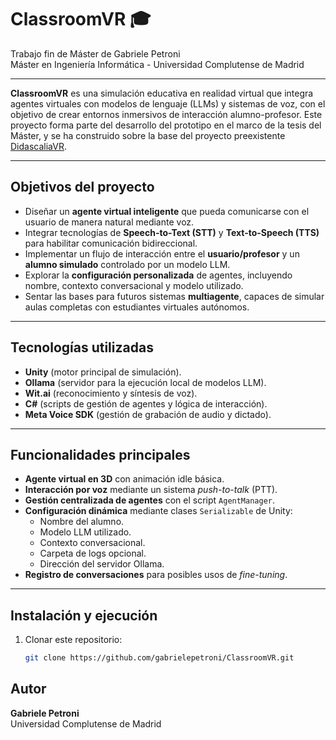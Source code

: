 # ClassroomVR 🎓 

Trabajo fin de Máster de Gabriele Petroni <br>
Máster en Ingeniería Informática - Universidad Complutense de Madrid <br>

---

**ClassroomVR** es una simulación educativa en realidad virtual que integra agentes virtuales con modelos de lenguaje (LLMs) y sistemas de voz, con el objetivo de crear entornos inmersivos de interacción alumno-profesor. Este proyecto forma parte del desarrollo del prototipo en el marco de la tesis del Máster, y se ha construido sobre la base del proyecto preexistente [DidascaliaVR](github.com/arome90/Didascalias).

---

## Objetivos del proyecto  
- Diseñar un **agente virtual inteligente** que pueda comunicarse con el usuario de manera natural mediante voz.  
- Integrar tecnologías de **Speech-to-Text (STT)** y **Text-to-Speech (TTS)** para habilitar comunicación bidireccional.  
- Implementar un flujo de interacción entre el **usuario/profesor** y un **alumno simulado** controlado por un modelo LLM.  
- Explorar la **configuración personalizada** de agentes, incluyendo nombre, contexto conversacional y modelo utilizado.  
- Sentar las bases para futuros sistemas **multiagente**, capaces de simular aulas completas con estudiantes virtuales autónomos.  

---

## Tecnologías utilizadas  
- **Unity** (motor principal de simulación).  
- **Ollama** (servidor para la ejecución local de modelos LLM).  
- **Wit.ai** (reconocimiento y síntesis de voz).  
- **C#** (scripts de gestión de agentes y lógica de interacción).  
- **Meta Voice SDK** (gestión de grabación de audio y dictado).  

---

## Funcionalidades principales  
- **Agente virtual en 3D** con animación idle básica.  
- **Interacción por voz** mediante un sistema *push-to-talk* (PTT).  
- **Gestión centralizada de agentes** con el script `AgentManager`.  
- **Configuración dinámica** mediante clases `Serializable` de Unity:  
  - Nombre del alumno.  
  - Modelo LLM utilizado.  
  - Contexto conversacional.  
  - Carpeta de logs opcional.  
  - Dirección del servidor Ollama.  
- **Registro de conversaciones** para posibles usos de *fine-tuning*.  

---

## Instalación y ejecución  
1. Clonar este repositorio:  
   ```bash
   git clone https://github.com/gabrielepetroni/ClassroomVR.git

## Autor
**Gabriele Petroni** <br>
Universidad Complutense de Madrid



